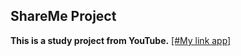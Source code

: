 ## ShareMe Project

**This is a study project from YouTube.**
<a href="https://sharemeexserlot.netlify.app/login" target="_blank">[#My link app]
